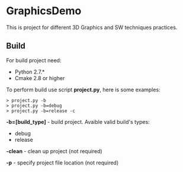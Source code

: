 # GraphicsDemo
This is project for different 3D Graphics and SW techniques practices.

## Build
For build project need:
- Python 2.7.*
- Cmake 2.8 or higher

To perform build use script **project.py**, here is some examples:

    > project.py -b
    > project.py -b=debug
    > project.py -b=release -c

**-b=[build_type]** - build project. Avaible valid build's types:
- debug
- release

**-clean** - clean up project (not required)

**-p** - specify project file location (not required)
